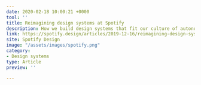 ```yaml
---
date: 2020-02-18 10:00:21 +0000
tool: ''
title: Reimagining design systems at Spotify
description: How we build design systems that fit our culture of autonomy.
link: https://spotify.design/articles/2019-12-16/reimagining-design-systems-at-spotify/
site: Spotify Design
image: "/assets/images/spotify.png"
category:
- Design systems
type: Article
preview: ''

---
```

